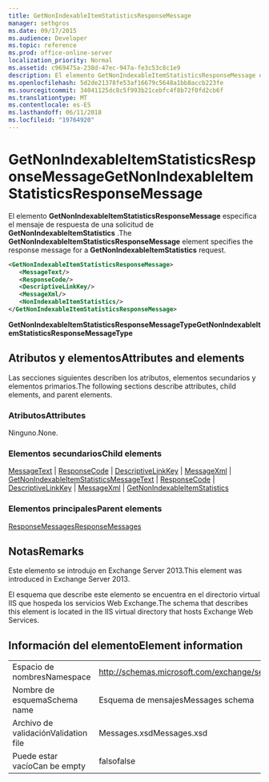 ```yaml
---
title: GetNonIndexableItemStatisticsResponseMessage
manager: sethgros
ms.date: 09/17/2015
ms.audience: Developer
ms.topic: reference
ms.prod: office-online-server
localization_priority: Normal
ms.assetid: c969475a-238d-47ec-947a-fe3c53c8c1e9
description: El elemento GetNonIndexableItemStatisticsResponseMessage especifica el mensaje de respuesta de una solicitud de GetNonIndexableItemStatistics.
ms.openlocfilehash: 5d2de21378fe53af16679c5648a1bb8accb223fe
ms.sourcegitcommit: 34041125dc8c5f993b21cebfc4f8b72f0fd2cb6f
ms.translationtype: MT
ms.contentlocale: es-ES
ms.lasthandoff: 06/11/2018
ms.locfileid: "19764920"
---
```

# <a name="getnonindexableitemstatisticsresponsemessage"></a><span data-ttu-id="abf1c-103">GetNonIndexableItemStatisticsResponseMessage</span><span class="sxs-lookup"><span data-stu-id="abf1c-103">GetNonIndexableItemStatisticsResponseMessage</span></span>

<span data-ttu-id="abf1c-104">El elemento **GetNonIndexableItemStatisticsResponseMessage** especifica el mensaje de respuesta de una solicitud de **GetNonIndexableItemStatistics** .</span><span class="sxs-lookup"><span data-stu-id="abf1c-104">The **GetNonIndexableItemStatisticsResponseMessage** element specifies the response message for a **GetNonIndexableItemStatistics** request.</span></span> 
  
```XML
<GetNonIndexableItemStatisticsResponseMessage>
   <MessageText/>
   <ResponseCode/>
   <DescriptiveLinkKey/>
   <MessageXml/>
   <NonIndexableItemStatistics/>
</GetNonIndexableItemStatisticsResponseMessage>
```

 <span data-ttu-id="abf1c-105">**GetNonIndexableItemStatisticsResponseMessageType**</span><span class="sxs-lookup"><span data-stu-id="abf1c-105">**GetNonIndexableItemStatisticsResponseMessageType**</span></span>
## <a name="attributes-and-elements"></a><span data-ttu-id="abf1c-106">Atributos y elementos</span><span class="sxs-lookup"><span data-stu-id="abf1c-106">Attributes and elements</span></span>

<span data-ttu-id="abf1c-107">Las secciones siguientes describen los atributos, elementos secundarios y elementos primarios.</span><span class="sxs-lookup"><span data-stu-id="abf1c-107">The following sections describe attributes, child elements, and parent elements.</span></span>
  
### <a name="attributes"></a><span data-ttu-id="abf1c-108">Atributos</span><span class="sxs-lookup"><span data-stu-id="abf1c-108">Attributes</span></span>

<span data-ttu-id="abf1c-109">Ninguno.</span><span class="sxs-lookup"><span data-stu-id="abf1c-109">None.</span></span>
  
### <a name="child-elements"></a><span data-ttu-id="abf1c-110">Elementos secundarios</span><span class="sxs-lookup"><span data-stu-id="abf1c-110">Child elements</span></span>

<span data-ttu-id="abf1c-111">[MessageText](messagetext.md) | [ResponseCode](responsecode.md) | [DescriptiveLinkKey](descriptivelinkkey.md) | [MessageXml](messagexml.md) | [GetNonIndexableItemStatistics](getnonindexableitemstatistics.md)</span><span class="sxs-lookup"><span data-stu-id="abf1c-111">[MessageText](messagetext.md) | [ResponseCode](responsecode.md) | [DescriptiveLinkKey](descriptivelinkkey.md) | [MessageXml](messagexml.md) | [GetNonIndexableItemStatistics](getnonindexableitemstatistics.md)</span></span>
  
### <a name="parent-elements"></a><span data-ttu-id="abf1c-112">Elementos principales</span><span class="sxs-lookup"><span data-stu-id="abf1c-112">Parent elements</span></span>

[<span data-ttu-id="abf1c-113">ResponseMessages</span><span class="sxs-lookup"><span data-stu-id="abf1c-113">ResponseMessages</span></span>](responsemessages.md)
  
## <a name="remarks"></a><span data-ttu-id="abf1c-114">Notas</span><span class="sxs-lookup"><span data-stu-id="abf1c-114">Remarks</span></span>

<span data-ttu-id="abf1c-115">Este elemento se introdujo en Exchange Server 2013.</span><span class="sxs-lookup"><span data-stu-id="abf1c-115">This element was introduced in Exchange Server 2013.</span></span>
  
<span data-ttu-id="abf1c-116">El esquema que describe este elemento se encuentra en el directorio virtual IIS que hospeda los servicios Web Exchange.</span><span class="sxs-lookup"><span data-stu-id="abf1c-116">The schema that describes this element is located in the IIS virtual directory that hosts Exchange Web Services.</span></span>
  
## <a name="element-information"></a><span data-ttu-id="abf1c-117">Información del elemento</span><span class="sxs-lookup"><span data-stu-id="abf1c-117">Element information</span></span>

|||
|:-----|:-----|
|<span data-ttu-id="abf1c-118">Espacio de nombres</span><span class="sxs-lookup"><span data-stu-id="abf1c-118">Namespace</span></span>  <br/> |http://schemas.microsoft.com/exchange/services/2006/messages  <br/> |
|<span data-ttu-id="abf1c-119">Nombre de esquema</span><span class="sxs-lookup"><span data-stu-id="abf1c-119">Schema name</span></span>  <br/> |<span data-ttu-id="abf1c-120">Esquema de mensajes</span><span class="sxs-lookup"><span data-stu-id="abf1c-120">Messages schema</span></span>  <br/> |
|<span data-ttu-id="abf1c-121">Archivo de validación</span><span class="sxs-lookup"><span data-stu-id="abf1c-121">Validation file</span></span>  <br/> |<span data-ttu-id="abf1c-122">Messages.xsd</span><span class="sxs-lookup"><span data-stu-id="abf1c-122">Messages.xsd</span></span>  <br/> |
|<span data-ttu-id="abf1c-123">Puede estar vacío</span><span class="sxs-lookup"><span data-stu-id="abf1c-123">Can be empty</span></span>  <br/> |<span data-ttu-id="abf1c-124">falso</span><span class="sxs-lookup"><span data-stu-id="abf1c-124">false</span></span>  <br/> |
   

